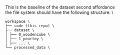This is the baseline of the dataset second affordance \
the file system should have the following structure: \
```
workspace \
├── code (this repo) \
├── dataset \
│ ├── 0_woodencube \
│ ├── 1_peartoy \
│ ├── ... \
└── processed_data \
```

